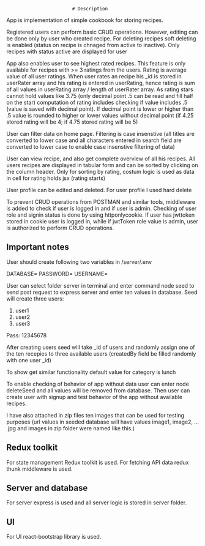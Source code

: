                             # Description

App is implementation of simple cookbook for storing recipes.

Registered users can perform basic CRUD operations. However, editing can be done only by user who created recipe. For deleting recipes soft deleting is enabled (status on recipe is chnaged from active to inactive). Only recipes with status active are displayed for user

App also enables user to see highest rated recipes. This feature is only available for recipes with >= 3 ratings from the users. Rating is average value of all user ratings. When user rates an recipe his _id is stored in userRater array and his rating is entered in userRating, hence rating is sum of all values in userRating array / length of userRater array. As rating stars cannot hold values like 3.75 (only decimal point .5 can be read and fill half on the star) computation of rating includes checking if value includes .5 (value is saved with decimal point). If decimal point is lower or higher than .5 value is rounded to higher or lower values without decimal point (if 4.25 stored rating will be 4; if 4.75 stored rating will be 5)

User can filter data on home page. Filtering is case insenstive (all titles are converted to lower case and all characters entered in search field are converted to lower case to enable case insenstive filtering of data)

User can view recipe, and also get complete overview of all his recipes. All users recipes are displayed in tabular form and can be sorted by clicking on the column header. Only for sorting by rating, costum logic is used as data in cell for rating holds jsx (rating starts)

User profile can be edited and deleted. For user profile I used hard delete

To prevent CRUD operations from POSTMAN and similar tools, middleware is added to check if user is logged in and if user is admin. Checking of user role and signin status is done by using httponlycookie. If user has jwttoken stored in cookie user is logged in, while if jwtToken role value is admin, user is authorized to perform CRUD operations.
## Important notes

User should create following two variables in /server/.env

DATABASE=<NAME OF YOUR DATABASE>
PASSWORD=<YOUR DATABASE PASSOWRD>
USERNAME=<USERNAME USED FOR DATABASE>

User can select folder server in terminal and enter command node seed to send post request to express server and enter ten values in database. Seed will create three users:

1. user1
2. user2
3. user3

Pass: 12345678

After creating users seed will take _id of users and randomly assign one of the ten recepies to three available users (createdBy field be filled randomly with one user _id)

To show get similar functionality default value for category is lunch

To enable checking of behavior of app without data user can enter node deleteSeed and all values will be removed from database. Then user can create user with signup and test behavior of the app without available recipes.

I have also attached in zip files ten images that can be used for testing purposes (url values in seeded database will have values image1, image2, ... .jpg and images in zip folder were named like this.)

## Redux toolkit
For state management Redux toolkit is used. For fetching API data redux thunk middleware is used.

## Server and database
For server express is used and all server logic is stored in server folder.

## UI
For UI react-bootstrap library is used.


